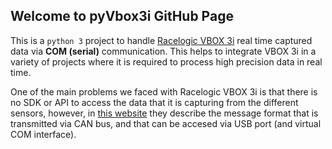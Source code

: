 ## Welcome to pyVbox3i GitHub Page

This is a `python 3` project to handle [Racelogic VBOX 3i](https://www.vboxautomotive.co.uk/index.php/en/products/data-loggers/vbox-3i) real time captured data via **COM (serial)** communication. This helps to integrate VBOX 3i in a variety of projects where it is required to process high precision data in real time.

One of the main problems we faced with Racelogic VBOX 3i is that there is no SDK or API to access the data that it is capturing from the different sensors, however, in [this website](https://racelogic.support/01VBOX_Automotive/01VBOX_data_loggers/VBOX_3i_Range/VBOX_3i_User_Manual_(All_Variants)/15_-_VB3i_Technical_Properties/VB3i_CAN_Output) they describe the message format that is transmitted via CAN bus, and that can be accesed via USB port (and virtual COM interface).
